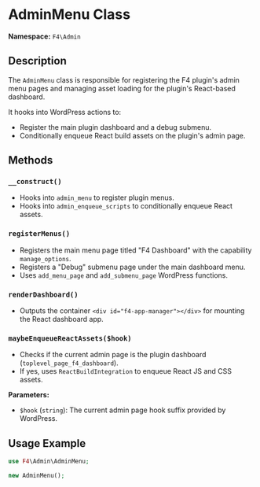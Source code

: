 # AdminMenu Class

**Namespace:** `F4\Admin`

## Description

The `AdminMenu` class is responsible for registering the F4 plugin's admin menu pages and managing asset loading for the plugin's React-based dashboard.

It hooks into WordPress actions to:

- Register the main plugin dashboard and a debug submenu.
- Conditionally enqueue React build assets on the plugin's admin page.

## Methods

### `__construct()`

- Hooks into `admin_menu` to register plugin menus.
- Hooks into `admin_enqueue_scripts` to conditionally enqueue React assets.

### `registerMenus()`

- Registers the main menu page titled "F4 Dashboard" with the capability `manage_options`.
- Registers a "Debug" submenu page under the main dashboard menu.
- Uses `add_menu_page` and `add_submenu_page` WordPress functions.

### `renderDashboard()`

- Outputs the container `<div id="f4-app-manager"></div>` for mounting the React dashboard app.

### `maybeEnqueueReactAssets($hook)`

- Checks if the current admin page is the plugin dashboard (`toplevel_page_f4_dashboard`).
- If yes, uses `ReactBuildIntegration` to enqueue React JS and CSS assets.

**Parameters:**

- `$hook` (`string`): The current admin page hook suffix provided by WordPress.

## Usage Example

```php
use F4\Admin\AdminMenu;

new AdminMenu();

